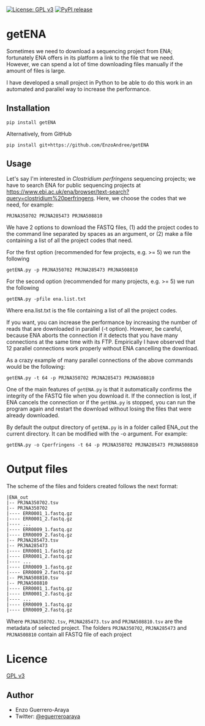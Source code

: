 [![License: GPL v3](https://img.shields.io/badge/License-GPL%20v3-blue.svg)](https://www.gnu.org/licenses/gpl-3.0)
[![PyPI release](https://img.shields.io/pypi/v/ncbi-genome-download.svg)](https://pypi.python.org/pypi/getENA/)
# getENA
Sometimes we need to download a sequencing project from ENA; fortunately ENA offers in its platform a link to the 
file that we need. However, we can spend a lot of time downloading files manually if the amount of files is large.

I have developed a small project in Python to be able to do this work in an automated and parallel way to increase the performance.
## Installation
`pip install getENA`

Alternatively, from GitHub

`pip install git+https://github.com/EnzoAndree/getENA`
## Usage
Let's say I'm interested in _Clostridium perfringens_ sequencing projects; we have to search ENA for public sequencing projects at https://www.ebi.ac.uk/ena/browser/text-search?query=clostridium%20perfringens. Here, we choose the codes that we need, for example:

`PRJNA350702 PRJNA285473 PRJNA508810`

We have 2 options to download the FASTQ files, (1) add the project codes to the command line separated by spaces as an argument, or (2) make a file containing a list of all the project codes that need.

For the first option (recommended for few projects, e.g. >= 5) we run the following

`getENA.py -p PRJNA350702 PRJNA285473 PRJNA508810`

For the second option (recommended for many projects, e.g. >= 5) we run the following

`getENA.py -pfile ena.list.txt`

Where ena.list.txt is the file containing a list of all the project codes.

If you want, you can increase the performance by increasing the number of reads that are downloaded in parallel (-t option). However, be careful, because ENA aborts the connection if it detects that you have many connections at the same time with its FTP. Empirically I have observed that 12 parallel connections work properly without ENA cancelling the download.

As a crazy example of many parallel connections of the above commands would be the following:

`getENA.py -t 64 -p PRJNA350702 PRJNA285473 PRJNA508810`

One of the main features of `getENA.py` is that it automatically confirms the integrity of the FASTQ file when you download it. If the connection is lost, if ENA cancels the connection or if the `getENA.py` is stopped, you can run the program again and restart the download without losing the files that were already downloaded.

By default the output directory of `getENA.py` is in a folder called ENA_out the current directory. It can be modified with the -o argument. For example:

`getENA.py -o Cperfringens -t 64 -p PRJNA350702 PRJNA285473 PRJNA508810`


# Output files

The scheme of the files and folders created follows the next format:

``` 
|ENA_out
|-- PRJNA350702.tsv
|-- PRJNA350702
|---- ERR0001_1.fastq.gz
|---- ERR0001_2.fastq.gz
|---- ...
|---- ERR0009_1.fastq.gz
|---- ERR0009_2.fastq.gz
|-- PRJNA285473.tsv
|-- PRJNA285473
|---- ERR0001_1.fastq.gz
|---- ERR0001_2.fastq.gz
|---- ...
|---- ERR0009_1.fastq.gz
|---- ERR0009_2.fastq.gz
|-- PRJNA508810.tsv
|-- PRJNA508810
|---- ERR0001_1.fastq.gz
|---- ERR0001_2.fastq.gz
|---- ...
|---- ERR0009_1.fastq.gz
|---- ERR0009_2.fastq.gz
```

Where `PRJNA350702.tsv`, `PRJNA285473.tsv` and `PRJNA508810.tsv` are the metadata of selected project. The folders `PRJNA350702`, `PRJNA285473` and `PRJNA508810` contain all FASTQ file of each project

# Licence

[GPL v3](https://raw.githubusercontent.com/EnzoAndree/getENA/master/LICENSE)

## Author

* Enzo Guerrero-Araya
* Twitter: [@eguerreroaraya](https://twitter.com/eguerreroaraya)
